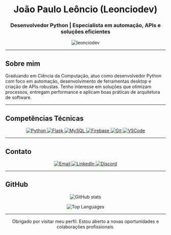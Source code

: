 <h1 align="center">João Paulo Leôncio (Leonciodev)</h1>
<h3 align="center">Desenvolvedor Python | Especialista em automação, APIs e soluções eficientes</h3>

<p align="center">
  <img src="https://komarev.com/ghpvc/?username=leonciodev&label=Visitas+ao+perfil&color=0e75b6&style=flat" alt="leonciodev" />
</p>

---

## Sobre mim

Graduando em Ciência da Computação, atuo como desenvolvedor Python com foco em automação, desenvolvimento de ferramentas desktop e criação de APIs robustas. Tenho interesse em soluções que otimizam processos, entregam performance e aplicam boas práticas de arquitetura de software.

---

## Competências Técnicas

<p align="center">
  <a href="https://www.python.org/" target="_blank" rel="noopener noreferrer">
    <img src="https://img.shields.io/badge/Python-3670A0?style=for-the-badge&logo=python&logoColor=ffdd54" alt="Python" />
  </a>
  <a href="https://flask.palletsprojects.com/" target="_blank" rel="noopener noreferrer">
    <img src="https://img.shields.io/badge/Flask-000000?style=for-the-badge&logo=flask&logoColor=white" alt="Flask" />
  </a>
  <a href="https://www.mysql.com/" target="_blank" rel="noopener noreferrer">
    <img src="https://img.shields.io/badge/MySQL-00000F?style=for-the-badge&logo=mysql&logoColor=white" alt="MySQL" />
  </a>
  <a href="https://firebase.google.com/" target="_blank" rel="noopener noreferrer">
    <img src="https://img.shields.io/badge/Firebase-ffca28?style=for-the-badge&logo=firebase&logoColor=black" alt="Firebase" />
  </a>
  <a href="https://git-scm.com/" target="_blank" rel="noopener noreferrer">
    <img src="https://img.shields.io/badge/Git-F05032?style=for-the-badge&logo=git&logoColor=white" alt="Git" />
  </a>
  <a href="https://code.visualstudio.com/" target="_blank" rel="noopener noreferrer">
    <img src="https://img.shields.io/badge/VS_Code-007ACC?style=for-the-badge&logo=visual%20studio%20code&logoColor=white" alt="VSCode" />
  </a>
</p>

---

## Contato

<p align="center">
  <a href="mailto:leonciodev.contact@gmail.com" target="_blank" rel="noopener noreferrer">
    <img src="https://img.shields.io/badge/Email-D14836?style=for-the-badge&logo=gmail&logoColor=white" alt="Email" />
  </a>
  <a href="https://www.linkedin.com/in/jo%C3%A3o-paulo-le%C3%B4ncio-78071627b/" target="_blank" rel="noopener noreferrer">
    <img src="https://img.shields.io/badge/LinkedIn-0A66C2?style=for-the-badge&logo=linkedin&logoColor=white" alt="LinkedIn" />
  </a>
  <a href="https://discordapp.com/users/355042352064102402" target="_blank" rel="noopener noreferrer">
    <img src="https://img.shields.io/badge/Discord-7289DA?style=for-the-badge&logo=discord&logoColor=white" alt="Discord" />
  </a>
</p>

---

## GitHub

<p align="center">
  <img src="https://github-readme-stats.vercel.app/api?username=leonciodev&show_icons=true&theme=radical" alt="GitHub stats" />
</p>

<p align="center">
  <img src="https://github-readme-stats.vercel.app/api/top-langs/?username=leonciodev&layout=compact&theme=radical" alt="Top Languages" />
</p>

---

<p align="center">
  Obrigado por visitar meu perfil. Estou aberto a novas oportunidades e colaborações profissionais.
</p>

